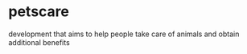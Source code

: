 # petscare
development that aims to help people take care of animals and obtain additional benefits
